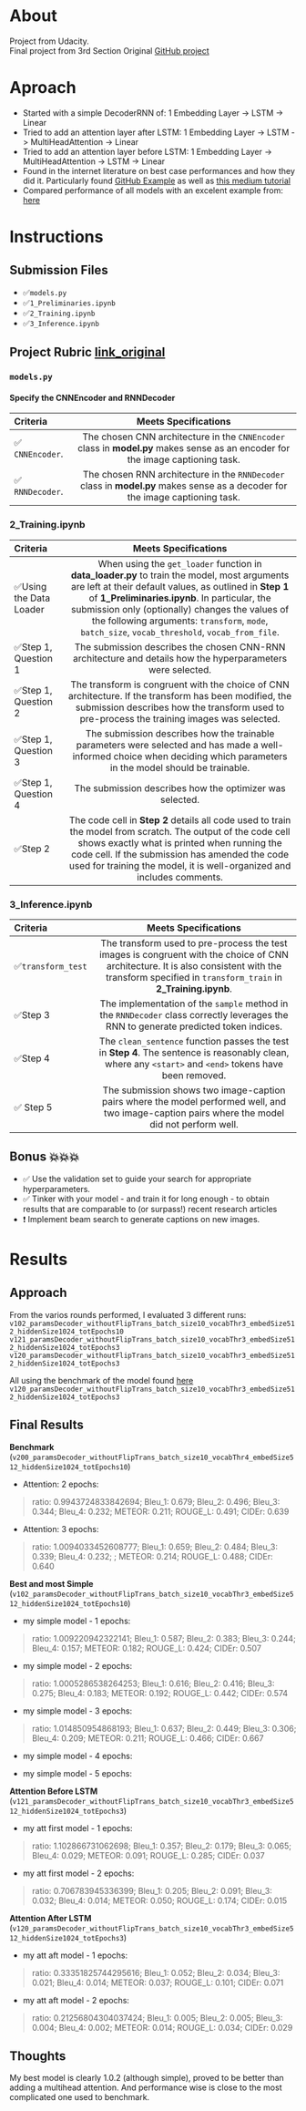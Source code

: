 # About
Project from Udacity. <br>
Final project from 3rd Section 
Original [GitHub project](https://github.com/udacity/CVND---Image-Captioning-Project)


# Aproach
* Started with a simple DecoderRNN of: 1 Embedding Layer -> LSTM -> Linear
* Tried to add an attention layer after LSTM: 1 Embedding Layer -> LSTM -> MultiHeadAttention -> Linear
* Tried to add an attention layer before LSTM: 1 Embedding Layer -> MultiHeadAttention -> LSTM -> Linear
* Found in the internet literature on best case performances and how they did it. Particularly found [GitHub Example](https://github.com/sgrvinod/a-PyTorch-Tutorial-to-Image-Captioning) as well as [this medium tutorial](https://medium.com/analytics-vidhya/image-captioning-with-attention-part-1-e8a5f783f6d3)
* Compared performance of all models with an excelent example from: [here](https://medium.com/analytics-vidhya/image-captioning-with-attention-part-1-e8a5f783f6d3)

# Instructions

## Submission Files
* :white_check_mark:`models.py`
* :white_check_mark:`1_Preliminaries.ipynb`
* :white_check_mark:`2_Training.ipynb`
* :white_check_mark:`3_Inference.ipynb`

## Project Rubric [link_original](https://review.udacity.com/#!/rubrics/1427/view)

### `models.py`

#### Specify the CNNEncoder and RNNDecoder
| Criteria       		|     Meets Specifications	        			            | 
|:---------------------|:---------------------------------------------------------:| 
|  :white_check_mark: `CNNEncoder`. |  The chosen CNN architecture in the `CNNEncoder` class in **model.py** makes sense as an encoder for the image captioning task.|
| :white_check_mark: `RNNDecoder`. |  The chosen RNN architecture in the `RNNDecoder` class in **model.py** makes sense as a decoder for the image captioning task.|


### 2_Training.ipynb

| Criteria       		|     Meets Specifications	        			            | 
|:---------------------|:---------------------------------------------------------:| 
| :white_check_mark:Using the Data Loader |  When using the `get_loader` function in **data_loader.py** to train the model, most arguments are left at their default values, as outlined in **Step 1** of **1_Preliminaries.ipynb**. In particular, the submission only (optionally) changes the values of the following arguments: `transform`, `mode`, `batch_size`, `vocab_threshold`, `vocab_from_file`. |
| :white_check_mark:Step 1, Question 1 |  The submission describes the chosen CNN-RNN architecture and details how the hyperparameters were selected. |
| :white_check_mark:Step 1, Question 2 |  The transform is congruent with the choice of CNN architecture. If the transform has been modified, the submission describes how the transform used to pre-process the training images was selected.|
| :white_check_mark:Step 1, Question 3 |  The submission describes how the trainable parameters were selected and has made a well-informed choice when deciding which parameters in the model should be trainable.|
| :white_check_mark:Step 1, Question 4 |  The submission describes how the optimizer was selected.|
| :white_check_mark:Step 2 |  The code cell in **Step 2** details all code used to train the model from scratch. The output of the code cell shows exactly what is printed when running the code cell. If the submission has amended the code used for training the model, it is well-organized and includes comments.|

### 3_Inference.ipynb

| Criteria       		|     Meets Specifications	        			            | 
|:---------------------|:---------------------------------------------------------:| 
| :white_check_mark:`transform_test` |  The transform used to pre-process the test images is congruent with the choice of CNN architecture. It is also consistent with the transform specified in `transform_train` in **2_Training.ipynb**.| 
| :white_check_mark:Step 3 | The implementation of the `sample` method in the `RNNDecoder` class correctly leverages the RNN to generate predicted token indices.| 
| :white_check_mark:Step 4 | The `clean_sentence` function passes the test in **Step 4**. The sentence is reasonably clean, where any `<start>` and `<end>` tokens have been removed.| 
| :white_check_mark: Step 5 | The submission shows two image-caption pairs where the model performed well, and two image-caption pairs where the model did not perform well.| 

## Bonus :boom::boom::boom:
* :white_check_mark: Use the validation set to guide your search for appropriate hyperparameters.
* :white_check_mark: Tinker with your model - and train it for long enough - to obtain results that are comparable to (or surpass!) recent research articles
* ❗ Implement beam search to generate captions on new images.

# Results

## Approach
From the varios rounds performed, I evaluated 3 different runs:
`v102_paramsDecoder_withoutFlipTrans_batch_size10_vocabThr3_embedSize512_hiddenSize1024_totEpochs10
v121_paramsDecoder_withoutFlipTrans_batch_size10_vocabThr3_embedSize512_hiddenSize1024_totEpochs3
v120_paramsDecoder_withoutFlipTrans_batch_size10_vocabThr3_embedSize512_hiddenSize1024_totEpochs3`

All using the benchmark of the model found [here](https://medium.com/analytics-vidhya/image-captioning-with-attention-part-1-e8a5f783f6d3)
`v120_paramsDecoder_withoutFlipTrans_batch_size10_vocabThr3_embedSize512_hiddenSize1024_totEpochs3`

## Final Results
**Benchmark** (`v200_paramsDecoder_withoutFlipTrans_batch_size10_vocabThr4_embedSize512_hiddenSize1024_totEpochs10`)
* Attention: 2 epochs: 
> ratio: 0.9943724833842694; Bleu_1: 0.679; Bleu_2: 0.496; Bleu_3: 0.344; Bleu_4: 0.232; METEOR: 0.211; ROUGE_L: 0.491; CIDEr: 0.639
* Attention: 3 epochs: 
> ratio: 1.0094033452608777; Bleu_1: 0.659; Bleu_2: 0.484; Bleu_3: 0.339; Bleu_4: 0.232; ; METEOR: 0.214; ROUGE_L: 0.488; CIDEr: 0.640

**Best and most Simple** (`v102_paramsDecoder_withoutFlipTrans_batch_size10_vocabThr3_embedSize512_hiddenSize1024_totEpochs10`)
* my simple model - 1 epochs:
> ratio: 1.009220942322141; Bleu_1: 0.587; Bleu_2: 0.383; Bleu_3: 0.244; Bleu_4: 0.157; METEOR: 0.182; ROUGE_L: 0.424; CIDEr: 0.507
* my simple model - 2 epochs:
> ratio: 1.0005286538264253; Bleu_1: 0.616; Bleu_2: 0.416; Bleu_3: 0.275; Bleu_4: 0.183; METEOR: 0.192; ROUGE_L: 0.442; CIDEr: 0.574
* my simple model - 3 epochs:
> ratio: 1.014850954868193; Bleu_1: 0.637; Bleu_2: 0.449; Bleu_3: 0.306; Bleu_4: 0.209; METEOR: 0.211; ROUGE_L: 0.466; CIDEr: 0.667
* my simple model - 4 epochs:
>
* my simple model - 5 epochs:
>

**Attention Before LSTM** (`v121_paramsDecoder_withoutFlipTrans_batch_size10_vocabThr3_embedSize512_hiddenSize1024_totEpochs3`)
* my att first model - 1 epochs:
> ratio: 1.102866731062698; Bleu_1: 0.357; Bleu_2: 0.179; Bleu_3: 0.065; Bleu_4: 0.029; METEOR: 0.091; ROUGE_L: 0.285; CIDEr: 0.037
* my att first model - 2 epochs:
> ratio: 0.706783945336399; Bleu_1: 0.205; Bleu_2: 0.091; Bleu_3: 0.032; Bleu_4: 0.014; METEOR: 0.050; ROUGE_L: 0.174; CIDEr: 0.015

**Attention After LSTM** (`v120_paramsDecoder_withoutFlipTrans_batch_size10_vocabThr3_embedSize512_hiddenSize1024_totEpochs3`)
* my att aft model - 1 epochs:
> ratio: 0.33351825744295616; Bleu_1: 0.052; Bleu_2: 0.034; Bleu_3: 0.021; Bleu_4: 0.014; METEOR: 0.037; ROUGE_L: 0.101; CIDEr: 0.071
* my att aft model - 2 epochs:
> ratio: 0.21256804304037424; Bleu_1: 0.005; Bleu_2: 0.005; Bleu_3: 0.004; Bleu_4: 0.002; METEOR: 0.014; ROUGE_L: 0.034; CIDEr: 0.029

## Thoughts
My best model is clearly 1.0.2 (although simple), proved to be better than adding a multihead attention.
And performance wise is close to the most complicated one used to benchmark.
